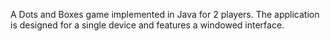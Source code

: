 A Dots and Boxes game implemented in Java for 2 players. The application is designed for a single device and features a windowed interface.
